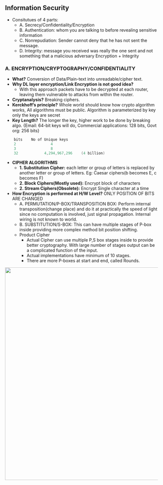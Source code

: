 ## Information Security
- Consitutues of 4 parts:
  - A. Secrecy/Confidentiality/Encryption
  - B. Authentication: whom you are talking to before revealing sensitive information
  - C. Nonrepudiation: Sender cannot deny that he has not sent the message.
  - D. Integrity: message you received was really the one sent and not something that a malicious adversary Encryption + Integrity
  
### A. ENCRYPTION/CRYPTOGRAPHY/CONFIDENTIALITY 
- **What?** Conversion of Data/Plain-text into unreadable/cipher text.
- **Why DL layer encryption/Link Encryption is not good idea?** 
  - With this approach packets have to be decrypted at each router, leaving them vulnerable to attacks from within the router.
- **Cryptanalysis?** Breaking ciphers. 
- **Kerckhoff’s principle?** Whole world should know how crypto algorithm works, All algorithms must be public. Algorithm is parameterized by key only the keys are secret
- **Key Length?** The longer the key, higher work to be done by breaking algo.    {Email: 64-bit keys will do, Commercial applications: 128 bits, Govt org: 256 bits}
```c
    bits    No of Unique keys
    2                4
    3                8
    32            4,294,967,296    (4 billion)
```
- **CIPHER ALGORITHMS**
  - **1. Substitution Cipher:** each letter or group of letters is replaced by another letter or group of letters. Eg: Caesar ciphers(b becomes E, c becomes F)
  - **2. Block Ciphers(Mostly used):** Encrypt block of characters        
  - **2. Stream Ciphers(Obsolete):** Encrypt Single character at a time
- **How Encryption is performed at H/W Level?** ONLY POSITION OF BITS ARE CHANGED
  - A. PERMUTATION/P-BOX/TRANSPOSITION BOX: Perform internal transposition(change place) and do it at practically the speed of light since no computation is involved, just signal propagation. Internal wiring is not known to world.
  - B. SUBSTITUTION/S-BOX: This can have multiple stages of P-box inside providing more complex method bit position shifting. 
  - Product Cipher
    - Actual Cipher can use multiple P,S box stages inside to provide better cryptography. With large number of stages output can be a complicated function of the input. 
    - Actual implementations have minimum of 10 stages.
    - There are more P-boxes at start and end, called Rounds.

<img src="https://i.ibb.co/548Kg1P/Encryption-at-hardware-level.png" width=700 />
